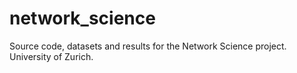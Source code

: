 # network_science

Source code, datasets and results for the Network Science project. University of Zurich.

